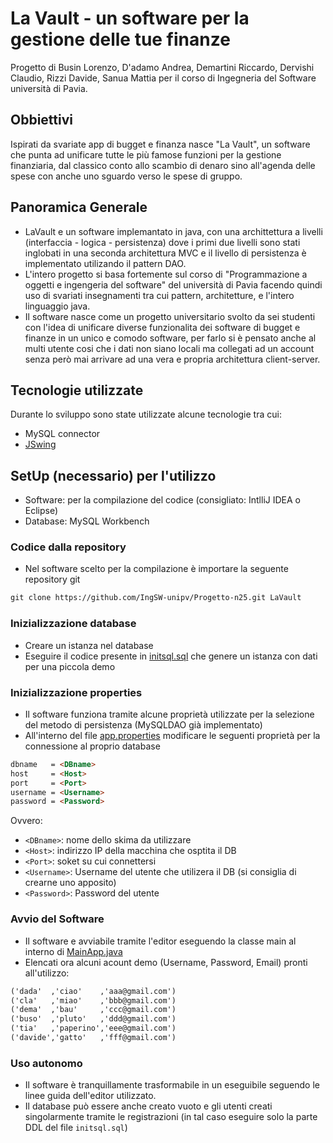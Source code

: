 # La Vault - un software per la gestione delle tue finanze
Progetto di Busin Lorenzo, D'adamo Andrea, Demartini Riccardo, Dervishi Claudio, Rizzi Davide, Sanua Mattia per il corso di Ingegneria del Software università di Pavia.
## Obbiettivi 
Ispirati da svariate app di bugget e finanza nasce "La Vault", un software che punta ad unificare tutte le più famose funzioni per la gestione finanziaria, dal classico conto allo scambio di denaro sino all'agenda delle spese con anche uno sguardo verso le spese di gruppo.

## Panoramica Generale
- LaVault e un software implemantato in java, con una archittettura a livelli (interfaccia - logica - persistenza) dove i primi due livelli sono stati inglobati in una seconda architettura MVC e il livello di persistenza è implementato utilizando il pattern DAO.
- L'intero progetto si basa fortemente sul corso di "Programmazione a oggetti e ingengeria del software" del università di Pavia facendo quindi uso di svariati insegnamenti tra cui pattern, architetture, e l'intero linguaggio java.
- Il software nasce come un progetto universitario svolto da sei studenti con l'idea di unificare diverse funzionalita dei software di bugget e finanze in un unico e comodo software, per farlo si è pensato anche al multi utente cosi che i dati non siano locali ma collegati ad un account senza però mai arrivare ad una vera e propria architettura client-server. 

## Tecnologie utilizzate
Durante lo sviluppo sono state utilizzate alcune tecnologie tra cui:
- MySQL connector
- [JSwing](https://docs.oracle.com/javase/8/docs/api///?javax/swing/package-summary.html)

## SetUp (necessario) per l'utilizzo
- Software: per la compilazione del codice (consigliato: IntlliJ IDEA o Eclipse)
- Database: MySQL Workbench
### Codice dalla repository
- Nel software scelto per la compilazione è importare la seguente repository git 
```markdown
git clone https://github.com/IngSW-unipv/Progetto-n25.git LaVault
```
### Inizializzazione database
- Creare un istanza nel database
- Eseguire il codice presente in [initsql.sql](https://github.com/IngSW-unipv/Progetto-N25/blob/main/src/main/resources/initsql.sql) che genere un istanza con dati per una piccola demo
### Inizializzazione properties
- Il software funziona tramite alcune proprietà utilizzate per la selezione del metodo di persistenza (MySQLDAO già implementato)
- All'interno del file [app.properties](https://github.com/IngSW-unipv/Progetto-N25/blob/main/src/main/resources/app.properties) modificare le seguenti proprietà per la connessione al proprio database
```markdown
dbname   = <DBname>
host     = <Host>
port     = <Port>
username = <Username>
password = <Password>
```
Ovvero:
- `<DBname>`: nome dello skima da utilizzare
- `<Host>`: indirizzo IP della macchina che osptita il DB
- `<Port>`: soket su cui connettersi 
- `<Username>`: Username del utente che utilizera il DB (si consiglia di crearne uno apposito)
- `<Password>`: Password del utente 

### Avvio del Software 
- Il software e avviabile tramite l'editor eseguendo la classe main al interno di [MainApp.java](https://github.com/IngSW-unipv/Progetto-N25/blob/main/src/main/java/it/unipv/ingsw/lasout/MainApp.java)
- Elencati ora alcuni acount demo (Username, Password, Email) pronti all'utilizzo:
```markdown
('dada'  ,'ciao'    ,'aaa@gmail.com')
('cla'   ,'miao'    ,'bbb@gmail.com')
('dema'  ,'bau'     ,'ccc@gmail.com')
('buso'  ,'pluto'   ,'ddd@gmail.com')
('tia'   ,'paperino','eee@gmail.com')
('davide','gatto'   ,'fff@gmail.com')
```
### Uso autonomo
- Il software è tranquillamente trasformabile in un eseguibile seguendo le linee guida dell'editor utilizzato.
- Il database può essere anche creato vuoto e gli utenti creati singolarmente tramite le registrazioni (in tal caso eseguire solo la parte DDL del file ```initsql.sql```)
